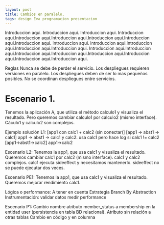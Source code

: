 ```yaml
---
layout: post
title: Cambios en paralelo.
tags: design Eva programacion presentacion
---
```


Introduccion aqui. Introduccion aqui. Introduccion aqui. Introduccion aqui.Introduccion aqui.Introduccion aqui.Introduccion aqui.Introduccion aqui.Introduccion aqui. Introduccion aqui. Introduccion aqui.Introduccion aqui.Introduccion aqui.Introduccion aqui. Introduccion aqui.Introduccion aqui.Introduccion aqui.Introduccion aqui.Introduccion aqui.Introduccion aqui.Introduccion aqui.Introduccion aqui.


Reglas
Nunca se debe de perder el servicio.
Los despliegues requieren versiones en paralelo.
Los despliegues deben de ser lo mas pequeños posibles.
No se coordinan despliegues entre servicios.


# Escenario 1.
Tenemos la aplicación A, que utiliza el método calculo1 y visualiza el resultado. Pero queremos cambiar calculo1 por calculo2 (mismo interface).
Cáculo1 y calculo2 son complejos.


Ejemplo solución L1:
[app1 con calc1 + calc2 (sin conectar)]
[app1 -> abst1 -> calc1]
app1 -> abst1 -> calc1 y calc2. usa calc1 pero hace log si calc1 != calc2
[app1->abst1->calc2]
app1->calc2


Escenario L2:
Tenemos la app1, que usa calc1 y visualiza el resultado. Queremos cambiar calc1 por calc2 (mismo interface). calc1 y calc2 complejos. calc1 ejecuta sideeffect y necesitamos mantenerlo. sideeffect no se puede ejecutar dos veces.


Escenario PE1:
Tenemos la app1, que usa calc1 y visualiza el resultado.
Queremos mejorar rendimiento calc1.



Lógica o performance: A tener en cuenta
Estrategia Branch By Abstraction
Instrumentación:
validar datos
medir performance


Escenario P1:
Cambio nombre atributo member_status a membership en la entidad user (persistencia en tabla BD relacional).
Atributo sin relación a otras tablas
Cambio en código y en columna
